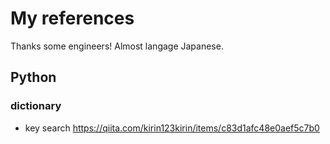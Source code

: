 # My references
Thanks some engineers!
Almost langage Japanese.

## Python
### dictionary
* key search
https://qiita.com/kirin123kirin/items/c83d1afc48e0aef5c7b0
